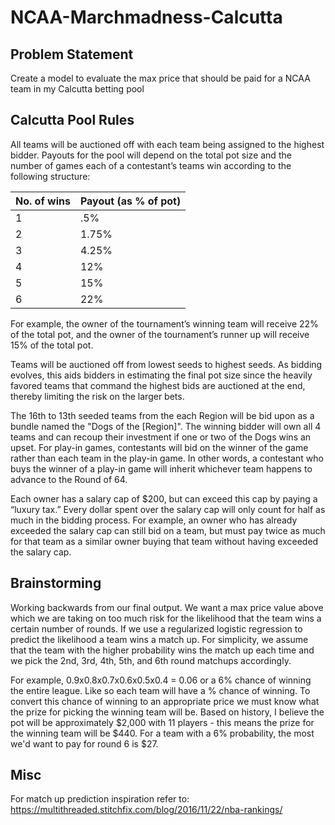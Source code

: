 # NCAA-Marchmadness-Calcutta

## Problem Statement

Create a model to evaluate the max price that should be paid for a NCAA team in my Calcutta betting pool

## Calcutta Pool Rules

All teams will be auctioned off with each team being assigned to the highest bidder. Payouts for the pool will depend on
the total pot size and the number of games each of a contestant’s teams win according to the following structure:

| No. of wins | Payout (as % of pot) |
|-------------|----------------------|
| 1 | .5% |
| 2 | 1.75% |
| 3 | 4.25% |
| 4 | 12% |
| 5 | 15% |
| 6 | 22% |

For example, the owner of the tournament’s winning team will receive 22% of the total pot, and the owner of the
tournament’s runner up will receive 15% of the total pot.

Teams will be auctioned off from lowest seeds to highest seeds. As bidding evolves, this aids bidders in estimating the
final pot size since the heavily favored teams that command the highest bids are auctioned at the end, thereby limiting
the risk on the larger bets.

The 16th to 13th seeded teams from the each Region will be bid upon as a bundle named the &quot;Dogs of the [Region]&quot;.
The winning bidder will own all 4 teams and can recoup their investment if one or two of the Dogs wins an upset.
For play-in games, contestants will bid on the winner of the game rather than each team in the play-in game. In other
words, a contestant who buys the winner of a play-in game will inherit whichever team happens to advance to the
Round of 64.

Each owner has a salary cap of $200, but can exceed this cap by paying a “luxury tax.” Every dollar spent over the salary
cap will only count for half as much in the bidding process. For example, an owner who has already exceeded the salary
cap can still bid on a team, but must pay twice as much for that team as a similar owner buying that team without
having exceeded the salary cap.

## Brainstorming

Working backwards from our final output. We want a max price value above which we are taking on too much risk for the likelihood that the team wins a certain number of rounds. If we use a regularized logistic regression to predict the likelihood a team wins a match up. For simplicity, we assume that the team with the higher probability wins the match up each time and we pick the 2nd, 3rd, 4th, 5th, and 6th round matchups accordingly. 

For example, 0.9x0.8x0.7x0.6x0.5x0.4 = 0.06 or a 6% chance of winning the entire league. Like so each team will have a % chance of winning. To convert this chance of winning to an appropriate price we must know what the prize for picking the winning team will be. Based on history, I believe the pot will be approximately $2,000 with 11 players - this means the prize for the winning team will be $440. For a team with a 6% probability, the most we'd want to pay for round 6 is $27. 

## Misc

For match up prediction inspiration refer to:
https://multithreaded.stitchfix.com/blog/2016/11/22/nba-rankings/
